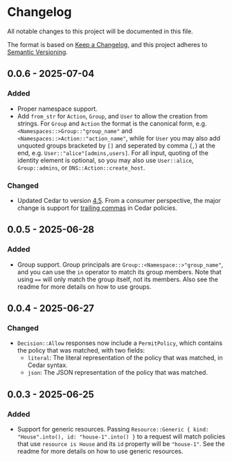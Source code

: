 # Changelog

All notable changes to this project will be documented in this file.

The format is based on [Keep a Changelog](https://keepachangelog.com/en/1.1.0/),
and this project adheres to [Semantic Versioning](https://semver.org/spec/v2.0.0.html).

## 0.0.6 - 2025-07-04

### Added

- Proper namespace support.
- Add `from_str` for `Action`, `Group`, and `User` to allow the creation from strings. For `Group` and `Action` the format is the canonical form, e.g. `<Namespaces::>Group::"group_name"` and `<Namespaces::>Action::"action_name"`, while for `User` you may also add unquoted groups bracketed by `[]` and seperated by comma (`,`) at the end, e.g. `User::"alice"[admins,users]`. For all input, quoting of the identity element is optional, so you may also use `User::alice`, `Group::admins`, or `DNS::Action::create_host`.

### Changed

- Updated Cedar to version [4.5](https://github.com/cedar-policy/cedar/releases/tag/v4.5.0). From a consumer perspective, the major change is support for [trailing commas](https://github.com/cedar-policy/rfcs/blob/main/text/0071-trailing-commas.md) in Cedar policies.

## 0.0.5 - 2025-06-28

### Added

- Group support. Group principals are `Group::<Namespace::>"group_name"`, and you can use the `in` operator to match its group members. Note that using `==` will only match the group itself, not its members. Also see the readme for more details on how to use groups.

## 0.0.4 - 2025-06-27

### Changed

- `Decision::Allow` responses now include a `PermitPolicy`, which contains the policy that was matched, with two fields:
  - `literal`: The literal representation of the policy that was matched, in Cedar syntax.
  - `json`: The JSON representation of the policy that was matched.

## 0.0.3 - 2025-06-25

### Added

- Support for generic resources. Passing `Resource::Generic { kind: "House".into(), id: "house-1".into() }` to a request will match policies that use `resource is House` and its `id` property will be `"house-1"`. See the readme for more details on how to use generic resources.
